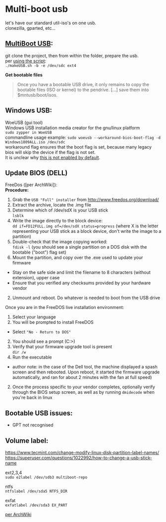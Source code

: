 # Multi-boot usb
let's have our standard util-iso's on one usb.  
clonezilla, gparted, etc...  

## [MultiBoot USB](https://mbusb.aguslr.com/):  
git clone the project, then from within the folder, prepare the usb.  
per [using the script](https://mbusb.aguslr.com/install.html#using-the-script):  
`./makeUSB.sh -b -e /dev/sdc ext4`

**Get bootable files**  
>Once you have a bootable USB drive, it only remains to copy the bootable files (ISO or kernel) to the pendrive. [...] save them into $mntusb/boot/isos.  

## Windows USB:
WoeUSB (gui tool)  
Windows USB installation media creator for the gnu/linux platform  
`sudo zypper in WoeUSB`  
commandline usage example:
`sudo woeusb --workaround-bios-boot-flag -d Windows1809ALL.iso /dev/sdc`  
workaround flag ensures that the boot flag is set, because many legacy bios will skip the device if the flag is not set.  
It is unclear why [this is not enabled by default](https://github.com/slacka/WoeUSB/issues/193).  

## Update BIOS (DELL)
FreeDos ([per ArchWiki]):  
**Procedure:**  
1. Grab the `USB "Full" installer` from http://www.freedos.org/download/
2. Extract the archive, locate the .img file
2. Determine which of /dev/sdX is your USB stick  
`lsblk`  
2. Write the image directly to the block device:  
`dd if=FD12FULL.img of=/dev/sdX status=progress` (where X is the letter representing your USB stick as a block device, don't write the image to a partition)  
2. Double-check that the image copying worked:  
`fdisk -l` (you should see a single partition on a DOS disk with the bootable ("boot") flag set)  
2. Mount the partition, and copy over the .exe used to update your firmware
  - Stay on the safe side and limit the filename to 8 characters (without extension), upper case
  - Ensure that you verified any checksums provided by your hardware vendor
2. Unmount and reboot. Do whatever is needed to boot from the USB drive

Once you are in the FreeDOS live installation environment:

1. Select your language
2. You will be prompted to install FreeDOS
  - Select `"No - Return to DOS"`
2. You should see a prompt (C:\>)
2. Verify that your firmware upgrade tool is present  
`dir /w`  
2. Run the executable
  - author note: in the case of the Dell tool, the machine displayed a spash screen and then rebooted. Upon reboot, it started the firmware upgrade automatically, and ran for about 2 minutes with the fan at full speed)
2. Once the process specific to your vendor completes, optionally verify through the BIOS setup screen, as well as by running `dmidecode` when you're back in linux  

## Bootable USB issues:
- GPT not recognised  

## Volume label:
https://www.tecmint.com/change-modify-linux-disk-partition-label-names/  
https://superuser.com/questions/1022992/how-to-change-a-usb-stick-name  

ext2,3,4  
`sudo e2label /dev/sdb3 multiboot-repo`  

ntfs  
`ntfslabel /dev/sda5 NTFS_DIR`  

exfat  
`exfatlabel /dev/sda3 EX_PART`

[per ArchWiki](https://wiki.archlinux.org/index.php/Flashing_BIOS_from_Linux#Using_a_FreeDOS-provided_Disk_Image_+_USB_stick)

